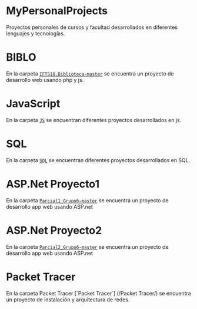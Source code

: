 # MyPersonalProjects
Proyectos personales de cursos y facultad desarrollados en diferentes lenguajes y tecnologías.
# BIBLO
En la carpeta [`IFTS18.Biblioteca-master`](/IFTS18.Biblioteca-master/) se encuentra un proyecto de desarrollo web usando php y js.
# JavaScript
En la carpeta [`JS`](/JS/) se encuentran diferentes proyectos desarrollados en js.
# SQL
En la carpeta [`SQL`](/SQL/) se encuentran diferentes proyectos desarrollados en SQL.
# ASP.Net Proyecto1
En la carpeta [`Parcial1_Grupo6-master`](/Parcial1_Grupo6-master/) se encuentra un proyecto de desarrollo app web usando ASP.net
# ASP.Net Proyecto2
En la carpeta [`Parcial2_Grupo6-master`](/Parcial2_Grupo6-master/) se encuentra un proyecto de desarrollo app web usando ASP.net
# Packet Tracer
En la carpeta Packet Tracer [´Packet Tracer´] (/Packet Tracer/) se encuentra un proyecto de instalación y arquitectura de redes.


